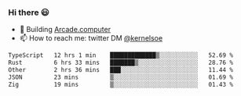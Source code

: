### Hi there 😃

- 🔨 Building [Arcade.computer](https://arcade.computer)
- 📫 How to reach me: twitter DM [@kernelsoe](https://twitter.com/kernelsoe)

<!--START_SECTION:waka-->

```txt
TypeScript   12 hrs 1 min    █████████████▒░░░░░░░░░░░   52.69 %
Rust         6 hrs 33 mins   ███████▒░░░░░░░░░░░░░░░░░   28.76 %
Other        2 hrs 36 mins   ███░░░░░░░░░░░░░░░░░░░░░░   11.44 %
JSON         23 mins         ▒░░░░░░░░░░░░░░░░░░░░░░░░   01.69 %
Zig          19 mins         ▒░░░░░░░░░░░░░░░░░░░░░░░░   01.43 %
```

<!--END_SECTION:waka-->
